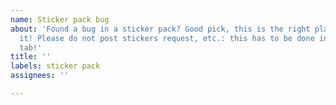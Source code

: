 ```yaml
---
name: Sticker pack bug
about: 'Found a bug in a sticker pack? Good pick, this is the right place to report
  it! Please do not post stickers request, etc.: this has to be done in the "Discussion"
  tab!'
title: ''
labels: sticker pack
assignees: ''

---
```


<!-- Thanks for reporting an issue with a stickers pack! Please post the URL to the pack, and the issue you encounter! -->
